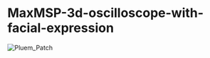 # MaxMSP-3d-oscilloscope-with-facial-expression

![Pluem_Patch](https://user-images.githubusercontent.com/10558448/205837834-82551093-f60f-4632-b1eb-e06f99f4755d.png)


